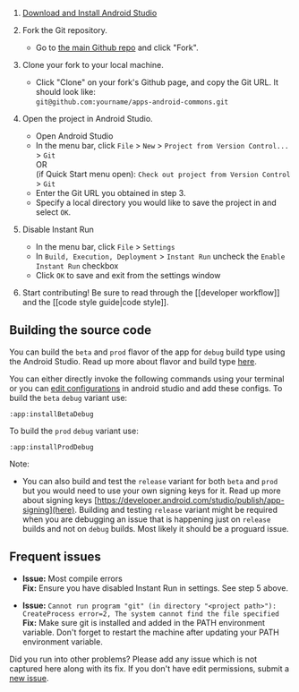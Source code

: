 1. [Download and Install Android Studio][1]

2. Fork the Git repository.
    - Go to [the main Github repo](https://github.com/commons-app/apps-android-commons/) and click "Fork".

3. Clone your fork to your local machine.
    - Click "Clone" on your fork's Github page, and copy the Git URL. It should look like:<br>`git@github.com:yourname/apps-android-commons.git`

4. Open the project in Android Studio.
    - Open Android Studio
    - In the menu bar, click `File` > `New` > `Project from Version Control...` > `Git`<br>
    OR<br>
    (if Quick Start menu open): `Check out project from Version Control` > `Git`
    - Enter the Git URL you obtained in step 3.
    - Specify a local directory you would like to save the project in and select `OK`.

5. Disable Instant Run
    - In the menu bar, click `File` > `Settings`
    - In `Build, Execution, Deployment` > `Instant Run` uncheck the `Enable Instant Run` checkbox
    - Click `OK` to save and exit from the settings window

6. Start contributing! Be sure to read through the [[developer workflow]] and the [[code style guide|code style]].

## Building the source code

You can build the `beta` and `prod` flavor of the app for `debug` build type using the Android Studio. Read up more about flavor and build type [here](https://developer.android.com/studio/build/build-variants).

You can either directly invoke the following commands using your terminal or you can [edit configurations](https://developer.android.com/studio/run/rundebugconfig) in android studio and add these configs. 
To build the `beta` `debug` variant use: 

```
:app:installBetaDebug
``` 

To build the `prod` `debug` variant use: 

```
:app:installProdDebug
``` 

Note: 

- You can also build and test the `release` variant for both `beta` and `prod` but you would need to use your own signing keys for it. Read up more about signing keys [https://developer.android.com/studio/publish/app-signing](here). Building and testing `release` variant might be required when you are debugging an issue that is happening just on `release` builds and not on `debug` builds. Most likely it should be a proguard issue. 

## Frequent issues

- **Issue:** Most compile errors<br>
    **Fix:** Ensure you have disabled Instant Run in settings. See step 5 above.

- **Issue:** `Cannot run program "git" (in directory "<project path>"): CreateProcess error=2, The system cannot find the file specified`<br>
    **Fix:** Make sure git is installed and added in the PATH environment variable. Don't forget to restart the machine after updating your PATH environment variable.

Did you run into other problems? Please add any issue which is not captured here along with its fix. If you don't have edit permissions, submit a [new issue](https://github.com/commons-app/apps-android-commons/issues/new).

[1]: https://developer.android.com/studio/
